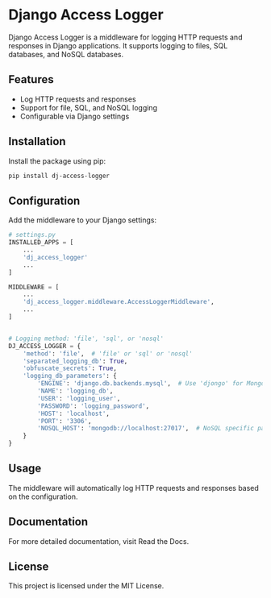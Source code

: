 
# Django Access Logger

Django Access Logger is a middleware for logging HTTP requests and responses in Django applications. It supports logging to files, SQL databases, and NoSQL databases.

## Features

- Log HTTP requests and responses
- Support for file, SQL, and NoSQL logging
- Configurable via Django settings

## Installation

Install the package using pip:

```sh
pip install dj-access-logger
```

## Configuration

Add the middleware to your Django settings:

```python
# settings.py
INSTALLED_APPS = [
    ...
    'dj_access_logger'
    ...
]

MIDDLEWARE = [
    ...
    'dj_access_logger.middleware.AccessLoggerMiddleware',
    ...
]


# Logging method: 'file', 'sql', or 'nosql'
DJ_ACCESS_LOGGER = {
    'method': 'file',  # 'file' or 'sql' or 'nosql'
    'separated_logging_db': True,
    'obfuscate_secrets': True,
    'logging_db_parameters': {
        'ENGINE': 'django.db.backends.mysql',  # Use 'djongo' for MongoDB
        'NAME': 'logging_db',
        'USER': 'logging_user',
        'PASSWORD': 'logging_password',
        'HOST': 'localhost',
        'PORT': '3306',
        'NOSQL_HOST': 'mongodb://localhost:27017',  # NoSQL specific parameter
    }
}
```

## Usage

The middleware will automatically log HTTP requests and responses based on the configuration.

## Documentation
For more detailed documentation, visit Read the Docs.

## License

This project is licensed under the MIT License.
```
